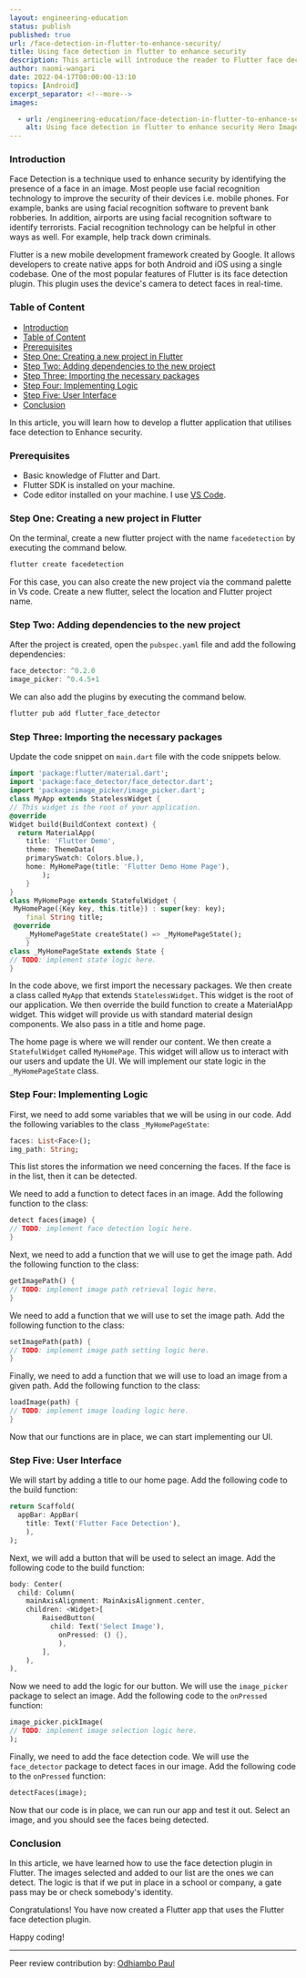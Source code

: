 ```yaml
---
layout: engineering-education
status: publish
published: true
url: /face-detection-in-flutter-to-enhance-security/
title: Using face detection in flutter to enhance security
description: This article will introduce the reader to Flutter face dection plugin and how to use it to enhance security
author: naomi-wangari
date: 2022-04-17T00:00:00-13:10
topics: [Android]
excerpt_separator: <!--more-->
images:

  - url: /engineering-education/face-detection-in-flutter-to-enhance-security/hero.jpg
    alt: Using face detection in flutter to enhance security Hero Image
---
```


### Introduction
Face Detection is a technique used to enhance security by identifying the presence of a face in an image. Most people use facial recognition technology to improve the security of their devices i.e. mobile phones. For example, banks are using facial recognition software to prevent bank robberies. In addition, airports are using facial recognition software to identify terrorists. Facial recognition technology can be helpful in other ways as well. For example, help track down criminals.

Flutter is a new mobile development framework created by Google. It allows developers to create native apps for both Android and iOS using a single codebase. One of the most popular features of Flutter is its face detection plugin. This plugin uses the device's camera to detect faces in real-time.

### Table of Content
- [Introduction](#introduction)
- [Table of Content](#table-of-content)
- [Prerequisites](#prerequisites)
- [Step One: Creating a new project in Flutter](#step-one-creating-a-new-project-in-flutter)
- [Step Two: Adding dependencies to the new project](#step-two-adding-dependencies-to-the-new-project)
- [Step Three: Importing the necessary packages](#step-three-importing-the-necessary-packages)
- [Step Four: Implementing Logic](#step-four-implementing-logic)
- [Step Five: User Interface](#step-five-user-interface)
- [Conclusion](#conclusion)

In this article, you will learn how to develop a flutter application that utilises face detection to Enhance security.

### Prerequisites
- Basic knowledge of Flutter and Dart.
- Flutter SDK is installed on your machine.
- Code editor installed on your machine. I use [VS Code]().

### Step One: Creating a new project in Flutter
On the terminal, create a new flutter project with the name `facedetection` by executing the command below.
```dart
flutter create facedetection
```
For this case, you can also create the new project via the command palette in Vs code. Create a new flutter, select the location and Flutter project name.

### Step Two: Adding dependencies to the new project
After the project is created, open the `pubspec.yaml` file and add the following dependencies:
```dart
face_detector: ^0.2.0
image_picker: ^0.4.5+1
```
We can also add the plugins by executing the command below.
```dart
flutter pub add flutter_face_detector
```

### Step Three: Importing the necessary packages
Update the code snippet on `main.dart` file with the code snippets below.
```dart
import 'package:flutter/material.dart';
import 'package:face_detector/face_detector.dart';
import 'package:image_picker/image_picker.dart';
class MyApp extends StatelessWidget {
// This widget is the root of your application.
@override
Widget build(BuildContext context) {
  return MaterialApp(
    title: 'Flutter Demo',
    theme: ThemeData(
    primarySwatch: Colors.blue,),
    home: MyHomePage(title: 'Flutter Demo Home Page'),
        );
    }
}
class MyHomePage extends StatefulWidget {
 MyHomePage({Key key, this.title}) : super(key: key); 
    final String title;
 @override
    _MyHomePageState createState() => _MyHomePageState();
    }
class _MyHomePageState extends State {
// TODO: implement state logic here.
}
```
In the code above, we first import the necessary packages. We then create a class called `MyApp` that extends `StatelessWidget`. This widget is the root of our application. We then override the build function to create a MaterialApp widget. This widget will provide us with standard material design components. We also pass in a title and home page.

The home page is where we will render our content. We then create a `StatefulWidget` called `MyHomePage`. This widget will allow us to interact with our users and update the UI.
We will implement our state logic in the `_MyHomePageState` class.

### Step Four: Implementing Logic
First, we need to add some variables that we will be using in our code. Add the following variables to the class `_MyHomePageState`:
```dart
faces: List<Face>();
img_path: String;
```
This list stores the information we need concerning the faces. If the face is in the list, then it can be detected.

We need to add a function to detect faces in an image. Add the following function to the class:
```dart
detect faces(image) {
// TODO: implement face detection logic here.
}
```
Next, we need to add a function that we will use to get the image path. Add the following function to the class:
```dart
getImagePath() {
// TODO: implement image path retrieval logic here.
}
```
We need to add a function that we will use to set the image path. Add the following function to the class:
```dart
setImagePath(path) {
// TODO: implement image path setting logic here.
}
```
Finally, we need to add a function that we will use to load an image from a given path. Add the following function to the class:

```dart
loadImage(path) {
// TODO: implement image loading logic here.
}
```
Now that our functions are in place, we can start implementing our UI.

### Step Five: User Interface
We will start by adding a title to our home page. Add the following code to the build function:
```dart
return Scaffold(
  appBar: AppBar(
    title: Text('Flutter Face Detection'),
    ),
);
```
Next, we will add a button that will be used to select an image. Add the following code to the build function:
```dart
body: Center(
  child: Column(
    mainAxisAlignment: MainAxisAlignment.center,
    children: <Widget>[
        RaisedButton(
          child: Text('Select Image'),
            onPressed: () {},
            ),
        ],
    ),
),
```
Now we need to add the logic for our button. We will use the `image_picker` package to select an image. Add the following code to the `onPressed` function:
```dart
image_picker.pickImage(
// TODO: implement image selection logic here.
);
```
Finally, we need to add the face detection code. We will use the `face_detector` package to detect faces in our image. Add the following code to the `onPressed` function:
```dart
detectFaces(image);
```
Now that our code is in place, we can run our app and test it out. Select an image, and you should see the faces being detected.

### Conclusion
In this article, we have learned how to use the face detection plugin in Flutter. The images selected and added to our list are the ones we can detect. The logic is that if we put in place in a school or company, a gate pass may be or check somebody's identity.

Congratulations! You have now created a Flutter app that uses the Flutter face detection plugin.


Happy coding!

---
Peer review contribution by: [Odhiambo Paul](/engineering-education/authors/odhiambo-paul/)
